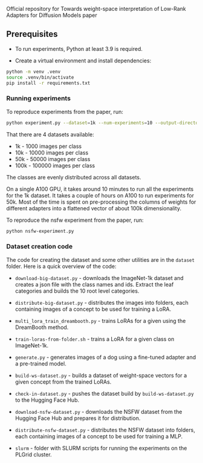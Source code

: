 
Official repository for Towards weight-space interpretation of Low-Rank Adapters for Diffusion Models paper



## Prerequisites

- To run experiments, Python at least 3.9 is required.

- Create a virtual environment and install dependencies:

```bash
python -m venv .venv
source .venv/bin/activate
pip install -r requirements.txt
```

### Running experiments

To reproduce experiments from the paper, run:

```bash
python experiment.py --dataset=1k --num-experiments=10 --output-directory=out --flat-vec --stats-flat-vec --pca-flat-vec --stats-concat --dense
```
That there are 4 datasets available:

- 1k - 1000 images per class
- 10k - 10000 images per class
- 50k - 50000 images per class
- 100k - 100000 images per class

The classes are evenly distributed across all datasets.

On a single A100 GPU, it takes around 10 minutes to run all the experiments for the 1k dataset. It takes a couple of hours on A100 to run experiments for 50k.
Most of the time is spent on pre-processing the columns of weights for different adapters into a flattened vector of about 100k dimensionality.


To reproduce the nsfw experiment from the paper, run:

```bash
python nsfw-experiment.py
```


### Dataset creation code

The code for creating the dataset and some other utilities are in the `dataset` folder. Here is a quick overview of the code:

- `download-big-dataset.py` - downloads the ImageNet-1k dataset and creates a json file with the class names and ids. Extract the leaf categories and builds the 10 root level categories.
- `distribute-big-dataset.py` - distributes the images into folders, each containing images of a concept to be used for training a LoRA.
- `multi_lora_train_dreambooth.py` - trains LoRAs for a given using the DreamBooth method.
- `train-loras-from-folder.sh` - trains a LoRA for a given class on ImageNet-1k.
- `generate.py` - generates images of a dog using a fine-tuned adapter and a pre-trained model.
- `build-ws-dataset.py` - builds a dataset of weight-space vectors for a given concept from the trained LoRAs.
- `check-in-dataset.py` - pushes the dataset build by `build-ws-dataset.py` to the Hugging Face Hub.

- `download-nsfw-dataset.py` - downloads the NSFW dataset from the Hugging Face Hub and prepares it for distribution.
- `distribute-nsfw-dataset.py` - distributes the NSFW dataset into folders, each containing images of a concept to be used for training a MLP.

- `slurm` - folder with SLURM scripts for running the experiments on the PLGrid cluster.